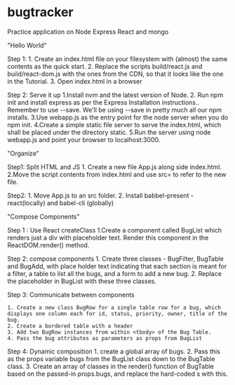 # bugtracker
Practice application on Node Express React and mongo


"Hello World"

Step 1: 
	1. Create an index.html file on your filesystem with (almost) the same contents as the quick start.
	2. Replace the scripts build/react.js and build/react-dom.js with the ones from the CDN, so that it looks like the one in the Tutorial.
	3. Open index.html in a browser
	
Step 2: Serve it up
	1.Install nvm and the latest version of Node. 
	2. Run npm init and install express as per the Express Installation instructions.. Remember to use --save. We'll be using --save in pretty much all our npm installs.
	3.Use webapp.js as the entry point for the node server when you do npm init.
	4.Create a simple static file server to serve the index.html, which shall be placed under the directory static.
	5.Run the server using node webapp.js and point your browser to localhost:3000.

"Organize"

Step1: Split HTML and JS
 	1. Create a new file App.js along side index.html.
 	2.Move the script contents from index.html and use src= to refer to the new file.

 Step2: 
 	1. Move App.js to an src folder.
 	2. Install babbel-present -react(locally) and babel-cli (globally) 

 "Compose Components"

 Step 1 : Use React createClass
 	1.Create a component called BugList which renders just a div with placeholder text. Render this component in the ReactDOM.render() method.

 Step 2: compose components
    1. Create three classes - BugFilter, BugTable and BugAdd, with place holder text indicating that each section is meant for a filter, a table to list all the bugs, and a form to add a new bug.
    2. Replace the placeholder in BugList with these three classes.

 Step 3: Communicate between components

    1. Create a new class BugRow for a single table row for a bug, which displays one column each for id, status, priority, owner, title of the bug.
    2. Create a bordered table with a header
    3. Add two BugRow instances from within <tbody> of the Bug Table.
    4. Pass the bug attributes as parameters as props from BugList

Step 4: Dynamic composition
	1.  create a global array of bugs.
	2. Pass this as the props variable bugs from the BugList class down to the BugTable class.
	3. Create an array of <BugRow> classes in the render() function of BugTable based on the passed-in props.bugs, and replace the hard-coded <BugRow>s with this.
